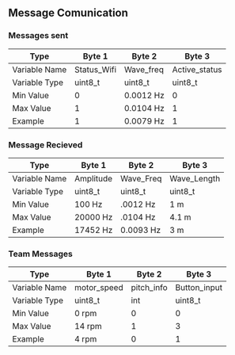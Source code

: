 ## Message Comunication



### Messages sent

Type          | Byte 1        | Byte 2        | Byte 3         
--------------|---------------|---------------|---------------
Variable Name | Status_Wifi   | Wave_freq     | Active_status
Variable Type | uint8_t       | uint8_t       | uint8_t           
Min Value     | 0             | 0.0012 Hz     | 0            
Max Value     | 1             | 0.0104 Hz     | 1            
Example       | 1             | 0.0079 Hz     | 1            



### Message Recieved

Type          | Byte 1        | Byte 2        | Byte 3         
--------------|---------------|---------------|---------------
Variable Name | Amplitude     | Wave_Freq     | Wave_Length
Variable Type | uint8_t       | uint8_t       | uint8_t           
Min Value     | 100 Hz          | .0012 Hz      | 1 m            
Max Value     | 20000 Hz       | .0104 Hz      | 4.1 m            
Example       | 17452 Hz        | 0.0093 Hz     | 3 m            


### Team Messages 

Type          | Byte 1        | Byte 2        | Byte 3         
--------------|---------------|---------------|---------------
Variable Name | motor_speed   | pitch_info    | Button_input
Variable Type | uint8_t       | int           | uint8_t           
Min Value     | 0 rpm         | 0             | 0            
Max Value     | 14 rpm        | 1             | 3            
Example       | 4 rpm         | 0             | 1            
